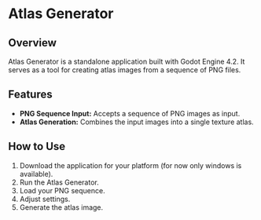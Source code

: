 # Atlas Generator

## Overview
Atlas Generator is a standalone application built with Godot Engine 4.2.
It serves as a tool for creating atlas images from a sequence of PNG files.

## Features
- **PNG Sequence Input:** Accepts a sequence of PNG images as input.
- **Atlas Generation:** Combines the input images into a single texture atlas.

## How to Use
1. Download the application for your platform (for now only windows is available).
2. Run the Atlas Generator.
3. Load your PNG sequence.
4. Adjust settings.
5. Generate the atlas image.
